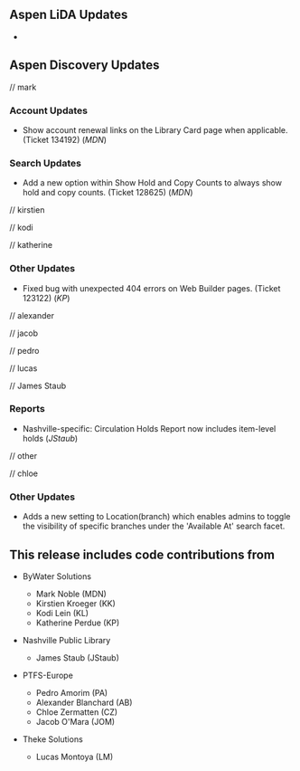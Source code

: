 ## Aspen LiDA Updates
- 

## Aspen Discovery Updates
// mark
### Account Updates
- Show account renewal links on the Library Card page when applicable. (Ticket 134192) (*MDN*)

### Search Updates
- Add a new option within Show Hold and Copy Counts to always show hold and copy counts. (Ticket 128625) (*MDN*)

// kirstien

// kodi

// katherine
### Other Updates
- Fixed bug with unexpected 404 errors on Web Builder pages.  (Ticket 123122) (*KP*)

// alexander

// jacob

// pedro

// lucas

// James Staub
### Reports
- Nashville-specific: Circulation Holds Report now includes item-level holds (*JStaub*)

// other

// chloe
### Other Updates
- Adds a new setting to Location(branch) which enables admins to toggle the visibility of specific branches under the 'Available At' search facet.

## This release includes code contributions from
- ByWater Solutions
  - Mark Noble (MDN)
  - Kirstien Kroeger (KK)
  - Kodi Lein (KL)
  - Katherine Perdue (KP)

- Nashville Public Library
  - James Staub (JStaub)
  
- PTFS-Europe
  - Pedro Amorim (PA)
  - Alexander Blanchard (AB)
  - Chloe Zermatten (CZ)
  - Jacob O'Mara (JOM)

- Theke Solutions
  - Lucas Montoya (LM)
